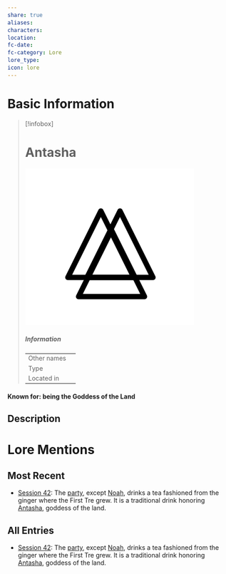 ```yaml
---
share: true
aliases: 
characters: 
location: 
fc-date: 
fc-category: Lore
lore_type: 
icon: lore
---
```

# Basic Information
> [!infobox]
> # Antasha
> ![cover hsmall](../../zzz_attachments/Antasha.png)
> ##### Information
> |   |  |
> | ---- | ---- |
> | Other names | |
> | Type||
> | Located in | |
#### Known for: being the Goddess of the Land
## Description
# Lore Mentions
## Most Recent
- [Session 42](../../Session%20Log/Session%2042.md): The [party](Seven%20Up....md), except [Noah](Noah%20Skie.md), drinks a tea fashioned from the ginger where the First Tre grew. It is a traditional drink honoring [Antasha](Antasha.md), goddess of the land.

## All Entries
- [Session 42](../../Session%20Log/Session%2042.md): The [party](Seven%20Up....md), except [Noah](Noah%20Skie.md), drinks a tea fashioned from the ginger where the First Tre grew. It is a traditional drink honoring [Antasha](Antasha.md), goddess of the land.
